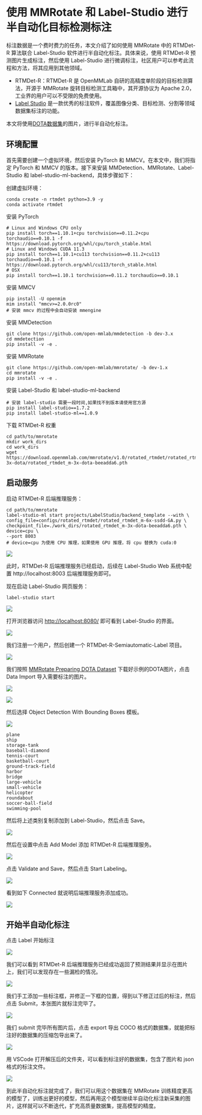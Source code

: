 # 使用 MMRotate 和 Label-Studio 进行半自动化目标检测标注

标注数据是一个费时费力的任务，本文介绍了如何使用 MMRotate 中的 RTMDet-R 算法联合 Label-Studio 软件进行半自动化标注。具体来说，使用 RTMDet-R 预测图片生成标注，然后使用 Label-Studio 进行微调标注，社区用户可以参考此流程和方法，将其应用到其他领域。

- RTMDet-R：RTMDet-R 是 OpenMMLab 自研的高精度单阶段的目标检测算法，开源于 MMRotate 旋转目标检测工具箱中，其开源协议为 Apache 2.0，工业界的用户可以不受限的免费使用。
- [Label Studio](https://github.com/heartexlabs/label-studio) 是一款优秀的标注软件，覆盖图像分类、目标检测、分割等领域数据集标注的功能。

本文将使用[DOTA数据集](https://captain-whu.github.io/DOTA/index.html)的图片，进行半自动化标注。

## 环境配置

首先需要创建一个虚拟环境，然后安装 PyTorch 和 MMCV。在本文中，我们将指定 PyTorch 和 MMCV 的版本。接下来安装 MMDetection、MMRotate、Label-Studio 和 label-studio-ml-backend，具体步骤如下：

创建虚拟环境：

```shell
conda create -n rtmdet python=3.9 -y
conda activate rtmdet
```

安装 PyTorch

```shell
# Linux and Windows CPU only
pip install torch==1.10.1+cpu torchvision==0.11.2+cpu torchaudio==0.10.1 -f https://download.pytorch.org/whl/cpu/torch_stable.html
# Linux and Windows CUDA 11.3
pip install torch==1.10.1+cu113 torchvision==0.11.2+cu113 torchaudio==0.10.1 -f https://download.pytorch.org/whl/cu113/torch_stable.html
# OSX
pip install torch==1.10.1 torchvision==0.11.2 torchaudio==0.10.1
```

安装 MMCV

```shell
pip install -U openmim
mim install "mmcv>=2.0.0rc0"
# 安装 mmcv 的过程中会自动安装 mmengine
```

安装 MMDetection

```shell
git clone https://github.com/open-mmlab/mmdetection -b dev-3.x
cd mmdetection
pip install -v -e .
```

安装 MMRotate

```shell
git clone https://github.com/open-mmlab/mmrotate/ -b dev-1.x
cd mmrotate
pip install -v -e .
```

安装 Label-Studio 和 label-studio-ml-backend

```shell
# 安装 label-studio 需要一段时间,如果找不到版本请使用官方源
pip install label-studio==1.7.2
pip install label-studio-ml==1.0.9
```

下载 RTMDet-R 权重

```shell
cd path/to/mmrotate
mkdir work_dirs
cd work_dirs
wget https://download.openmmlab.com/mmrotate/v1.0/rotated_rtmdet/rotated_rtmdet_m-3x-dota/rotated_rtmdet_m-3x-dota-beeadda6.pth
```

## 启动服务

启动 RTMDet-R 后端推理服务：

```shell
cd path/to/mmrotate
label-studio-ml start projects/LabelStudio/backend_template --with \
config_file=configs/rotated_rtmdet/rotated_rtmdet_m-6x-ssdd-GA.py \
checkpoint_file=./work_dirs/rotated_rtmdet_m-3x-dota-beeadda6.pth \
device=cpu \
--port 8003
# device=cpu 为使用 CPU 推理，如果使用 GPU 推理，将 cpu 替换为 cuda:0
```

![](https://github.com/fengshiwest/mmrotate/blob/add_image/projects/LabelStudio/images/label_studio_ml_start.png)

此时，RTMDet-R 后端推理服务已经启动，后续在 Label-Studio Web 系统中配置 http://localhost:8003 后端推理服务即可。

现在启动 Label-Studio 网页服务：

```shell
label-studio start
```

![](https://github.com/fengshiwest/mmrotate/blob/add_image/projects/LabelStudio/images/label_studio_start.png)

打开浏览器访问 [http://localhost:8080/](http://localhost:8080/) 即可看到 Label-Studio 的界面。

![](https://github.com/fengshiwest/mmrotate/blob/add_image/projects/LabelStudio/images/sign_up.png)

我们注册一个用户，然后创建一个 RTMDet-R-Semiautomatic-Label 项目。

![](https://github.com/fengshiwest/mmrotate/blob/add_image/projects/LabelStudio/images/create_project.png)

我们按照 [MMRotate Preparing DOTA Dataset](https://github.com/open-mmlab/mmrotate/blob/main/tools/data/dota/README.md) 下载好示例的DOTA图片，点击 Data Import 导入需要标注的图片。

![](https://github.com/fengshiwest/mmrotate/blob/add_image/projects/LabelStudio/images/data_import.png)

![](https://github.com/fengshiwest/mmrotate/blob/add_image/projects/LabelStudio/images/data_import_from_file.png)

然后选择 Object Detection With Bounding Boxes 模板。

![](https://github.com/fengshiwest/mmrotate/blob/add_image/projects/LabelStudio/images/templete_select.png)

```shell
plane
ship
storage-tank
baseball-diamond
tennis-court
basketball-court
ground-track-field
harbor
bridge
large-vehicle
small-vehicle
helicopter
roundabout
soccer-ball-field
swimming-pool
```

然后将上述类别复制添加到 Label-Studio，然后点击 Save。

![](https://github.com/fengshiwest/mmrotate/blob/add_image/projects/LabelStudio/images/add_label.png)

然后在设置中点击 Add Model 添加 RTMDet-R 后端推理服务。

![](https://github.com/fengshiwest/mmrotate/blob/add_image/projects/LabelStudio/images/add_model.png)

点击 Validate and Save，然后点击 Start Labeling。

![](https://github.com/fengshiwest/mmrotate/blob/add_image/projects/LabelStudio/images/validate_and_save.png)

看到如下 Connected 就说明后端推理服务添加成功。

![](https://github.com/fengshiwest/mmrotate/blob/add_image/projects/LabelStudio/images/connected.png)

## 开始半自动化标注

点击 Label 开始标注

![](https://github.com/fengshiwest/mmrotate/blob/add_image/projects/LabelStudio/images/click_label.png)

我们可以看到 RTMDet-R 后端推理服务已经成功返回了预测结果并显示在图片上，我们可以发现存在一些漏检的情况。

![](https://github.com/fengshiwest/mmrotate/blob/add_image/projects/LabelStudio/images/label_result.png)

我们手工添加一些标注框，并修正一下框的位置，得到以下修正过后的标注，然后点击 Submit，本张图片就标注完毕了。

![](https://github.com/fengshiwest/mmrotate/blob/add_image/projects/LabelStudio/images/label_result_refined.png)

我们 submit 完毕所有图片后，点击 export 导出 COCO 格式的数据集，就能把标注好的数据集的压缩包导出来了。

![](https://github.com/fengshiwest/mmrotate/blob/add_image/projects/LabelStudio/images/label_export.png)

用 VSCode 打开解压后的文件夹，可以看到标注好的数据集，包含了图片和 json 格式的标注文件。

![](https://github.com/fengshiwest/mmrotate/blob/add_image/projects/LabelStudio/images/json_show.png)

到此半自动化标注就完成了，我们可以用这个数据集在 MMRotate 训练精度更高的模型了，训练出更好的模型，然后再用这个模型继续半自动化标注新采集的图片，这样就可以不断迭代，扩充高质量数据集，提高模型的精度。
